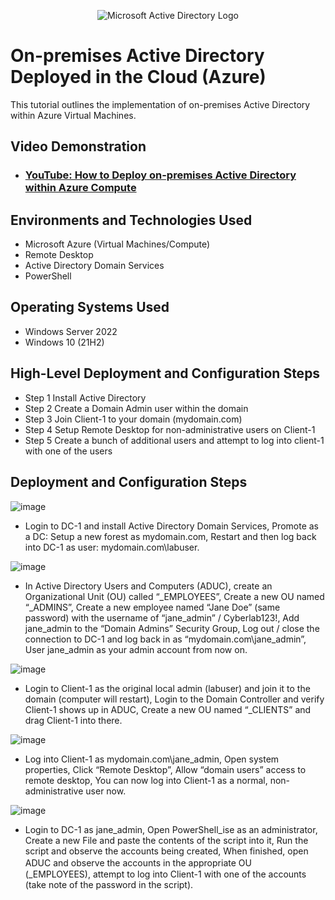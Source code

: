 <p align="center">
<img src="https://i.imgur.com/pU5A58S.png" alt="Microsoft Active Directory Logo"/>
</p>

<h1>On-premises Active Directory Deployed in the Cloud (Azure)</h1>
This tutorial outlines the implementation of on-premises Active Directory within Azure Virtual Machines.<br />


<h2>Video Demonstration</h2>

- ### [YouTube: How to Deploy on-premises Active Directory within Azure Compute](https://www.youtube.com)

<h2>Environments and Technologies Used</h2>

- Microsoft Azure (Virtual Machines/Compute)
- Remote Desktop
- Active Directory Domain Services
- PowerShell

<h2>Operating Systems Used </h2>

- Windows Server 2022
- Windows 10 (21H2)

<h2>High-Level Deployment and Configuration Steps</h2>

- Step 1 Install Active Directory
- Step 2 Create a Domain Admin user within the domain
- Step 3 Join Client-1 to your domain (mydomain.com)
- Step 4 Setup Remote Desktop for non-administrative users on Client-1
- Step 5 Create a bunch of additional users and attempt to log into client-1 with one of the users

<h2>Deployment and Configuration Steps</h2>

![image](https://github.com/user-attachments/assets/8d9f54ca-b547-4b83-a6c5-3e2996cddab5)


- Login to DC-1 and install Active Directory Domain Services,
Promote as a DC: Setup a new forest as mydomain.com,
Restart and then log back into DC-1 as user: mydomain.com\labuser.

![image](https://github.com/user-attachments/assets/da928e3f-0c05-46e8-8def-c570998ea512)


- In Active Directory Users and Computers (ADUC), create an Organizational Unit (OU) called “_EMPLOYEES”,
Create a new OU named “_ADMINS”,
Create a new employee named “Jane Doe” (same password) with the username of “jane_admin” / Cyberlab123!,
Add jane_admin to the “Domain Admins” Security Group,
Log out / close the connection to DC-1 and log back in as “mydomain.com\jane_admin”,
User jane_admin as your admin account from now on.

![image](https://github.com/user-attachments/assets/990d7fd4-b5bb-47b4-bf82-1ea6ae3e0452)


- Login to Client-1 as the original local admin (labuser) and join it to the domain (computer will restart),
Login to the Domain Controller and verify Client-1 shows up in ADUC,
Create a new OU named “_CLIENTS” and drag Client-1 into there.

![image](https://github.com/user-attachments/assets/311b2032-cc06-4ef4-9fbf-b3f77cf0a23d)


- Log into Client-1 as mydomain.com\jane_admin,
Open system properties,
Click “Remote Desktop”,
Allow “domain users” access to remote desktop,
You can now log into Client-1 as a normal, non-administrative user now.


![image](https://github.com/user-attachments/assets/d059b717-d0e8-44bd-9ce0-75e6e7ee42dc)


- Login to DC-1 as jane_admin,
Open PowerShell_ise as an administrator,
Create a new File and paste the contents of the script into it,
Run the script and observe the accounts being created,
When finished, open ADUC and observe the accounts in the appropriate OU　(_EMPLOYEES),
attempt to log into Client-1 with one of the accounts (take note of the password in the script).

